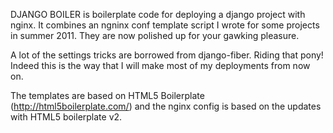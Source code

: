 DJANGO BOILER is boilerplate code for deploying a django project with nginx.  It
combines an ngninx conf template script I wrote for some projects in summer
2011. They are now polished up for your gawking pleasure.

A lot of the settings tricks are borrowed from django-fiber. Riding that pony!
Indeed this is the way that I will make most of my deployments from now on.

The templates are based on HTML5 Boilerplate (http://html5boilerplate.com/) and
the nginx config is based on the updates with HTML5 boilerplate v2.

